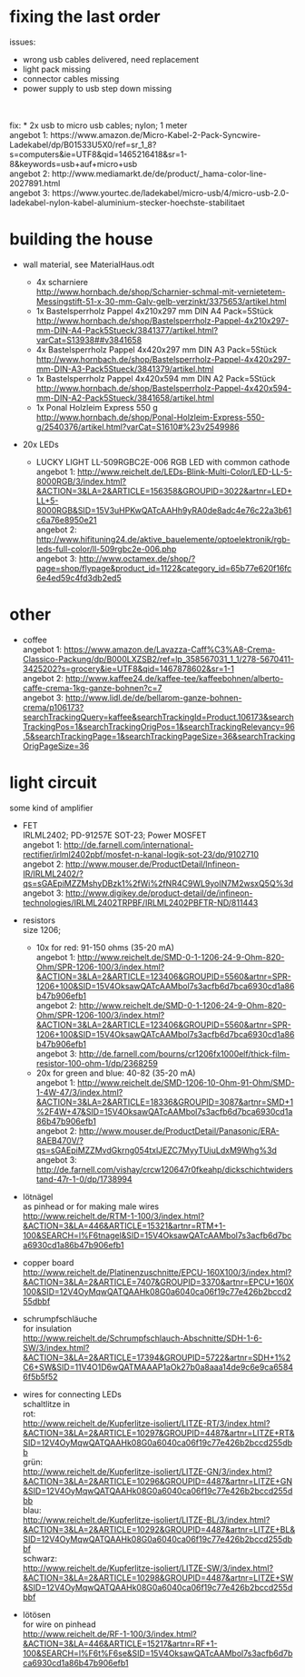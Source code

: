 # fixing the last order
issues:
* wrong usb cables delivered, need replacement
* light pack missing
* connector cables missing
* power supply to usb step down missing
<br/>
<br/>
fix:
* 2x usb to micro usb cables; nylon; 1 meter<br/>
	angebot 1: https://www.amazon.de/Micro-Kabel-2-Pack-Syncwire-Ladekabel/dp/B01533U5X0/ref=sr_1_8?s=computers&ie=UTF8&qid=1465216418&sr=1-8&keywords=usb+auf+micro+usb<br/>
	angebot 2: http://www.mediamarkt.de/de/product/_hama-color-line-2027891.html<br/>
	angebot 3: https://www.yourtec.de/ladekabel/micro-usb/4/micro-usb-2.0-ladekabel-nylon-kabel-aluminium-stecker-hoechste-stabilitaet<br/>

# building the house
* wall material, see MaterialHaus.odt
	* 4x scharniere<br/>
	http://www.hornbach.de/shop/Scharnier-schmal-mit-vernietetem-Messingstift-51-x-30-mm-Galv-gelb-verzinkt/3375653/artikel.html
	* 1x Bastelsperrholz Pappel 4x210x297 mm DIN A4 Pack=5Stück<br/>
	http://www.hornbach.de/shop/Bastelsperrholz-Pappel-4x210x297-mm-DIN-A4-Pack5Stueck/3841377/artikel.html?varCat=S13938##v3841658
	* 4x Bastelsperrholz Pappel 4x420x297 mm DIN A3 Pack=5Stück<br/>
	http://www.hornbach.de/shop/Bastelsperrholz-Pappel-4x420x297-mm-DIN-A3-Pack5Stueck/3841379/artikel.html
	* 1x Bastelsperrholz Pappel 4x420x594 mm DIN A2 Pack=5Stück<br/>
	http://www.hornbach.de/shop/Bastelsperrholz-Pappel-4x420x594-mm-DIN-A2-Pack5Stueck/3841658/artikel.html
	* 1x Ponal Holzleim Express 550 g<br/>
	http://www.hornbach.de/shop/Ponal-Holzleim-Express-550-g/2540376/artikel.html?varCat=S1610#%23v2549986

* 20x LEDs
	* LUCKY LIGHT LL-509RGBC2E-006
		RGB LED with common cathode<br/>
		angebot 1: http://www.reichelt.de/LEDs-Blink-Multi-Color/LED-LL-5-8000RGB/3/index.html?&ACTION=3&LA=2&ARTICLE=156358&GROUPID=3022&artnr=LED+LL+5-8000RGB&SID=15V3uHPKwQATcAAHh9yRA0de8adc4e76c22a3b61c6a76e8950e21<br/>
		angebot 2: http://www.hifituning24.de/aktive_bauelemente/optoelektronik/rgb-leds-full-color/ll-509rgbc2e-006.php<br/>
		angebot 3: http://www.octamex.de/shop/?page=shop/flypage&product_id=1122&category_id=65b77e620f16fc6e4ed59c4fd3db2ed5

# other
* coffee<br/>
	angebot 1: https://www.amazon.de/Lavazza-Caff%C3%A8-Crema-Classico-Packung/dp/B000LXZSB2/ref=lp_358567031_1_1/278-5670411-3425202?s=grocery&ie=UTF8&qid=1467878602&sr=1-1<br/>
	angebot 2: http://www.kaffee24.de/kaffee-tee/kaffeebohnen/alberto-caffe-crema-1kg-ganze-bohnen?c=7<br/>
	angebot 3: http://www.lidl.de/de/bellarom-ganze-bohnen-crema/p106173?searchTrackingQuery=kaffee&searchTrackingId=Product.106173&searchTrackingPos=1&searchTrackingOrigPos=1&searchTrackingRelevancy=96.5&searchTrackingPage=1&searchTrackingPageSize=36&searchTrackingOrigPageSize=36<br/>

# light circuit
some kind of amplifier
* FET<br/>
	IRLML2402; PD-91257E SOT-23; Power MOSFET<br/>
	angebot 1: http://de.farnell.com/international-rectifier/irlml2402pbf/mosfet-n-kanal-logik-sot-23/dp/9102710<br/>
	angebot 2: http://www.mouser.de/ProductDetail/Infineon-IR/IRLML2402/?qs=sGAEpiMZZMshyDBzk1%2fWi%2fNR4C9WL9yoIN7M2wsxQ5Q%3d<br/>
	angebot 3: http://www.digikey.de/product-detail/de/infineon-technologies/IRLML2402TRPBF/IRLML2402PBFTR-ND/811443

* resistors<br/>
	size 1206; <br/>
	* 10x for red: 91-150 ohms (35-20 mA)<br/>
		angebot 1: http://www.reichelt.de/SMD-0-1-1206-24-9-Ohm-820-Ohm/SPR-1206-100/3/index.html?&ACTION=3&LA=2&ARTICLE=123406&GROUPID=5560&artnr=SPR-1206+100&SID=15V4OksawQATcAAMbol7s3acfb6d7bca6930cd1a86b47b906efb1<br/>
		angebot 2: http://www.reichelt.de/SMD-0-1-1206-24-9-Ohm-820-Ohm/SPR-1206-100/3/index.html?&ACTION=3&LA=2&ARTICLE=123406&GROUPID=5560&artnr=SPR-1206+100&SID=15V4OksawQATcAAMbol7s3acfb6d7bca6930cd1a86b47b906efb1<br/>
		angebot 3: http://de.farnell.com/bourns/cr1206fx1000elf/thick-film-resistor-100-ohm-1/dp/2368259
	* 20x for green and blue: 40-82 (35-20 mA)<br/>
		angebot 1: http://www.reichelt.de/SMD-1206-10-Ohm-91-Ohm/SMD-1-4W-47/3/index.html?&ACTION=3&LA=2&ARTICLE=18336&GROUPID=3087&artnr=SMD+1%2F4W+47&SID=15V4OksawQATcAAMbol7s3acfb6d7bca6930cd1a86b47b906efb1<br/>
		angebot 2: http://www.mouser.de/ProductDetail/Panasonic/ERA-8AEB470V/?qs=sGAEpiMZZMvdGkrng054txlJEZC7MyyTUiuLdxM9Whg%3d<br/>
		angebot 3: http://de.farnell.com/vishay/crcw120647r0fkeahp/dickschichtwiderstand-47r-1-0/dp/1738994

* lötnägel<br/>
	as pinhead or for making male wires<br/>
 http://www.reichelt.de/RTM-1-100/3/index.html?&ACTION=3&LA=446&ARTICLE=15321&artnr=RTM+1-100&SEARCH=l%F6tnagel&SID=15V4OksawQATcAAMbol7s3acfb6d7bca6930cd1a86b47b906efb1

* copper board<br/>
	 http://www.reichelt.de/Platinenzuschnitte/EPCU-160X100/3/index.html?&ACTION=3&LA=2&ARTICLE=7407&GROUPID=3370&artnr=EPCU+160X100&SID=12V4OyMqwQATQAAHk08G0a6040ca06f19c77e426b2bccd255dbbf

* schrumpfschläuche<br/>
	for insulation<br/>
	http://www.reichelt.de/Schrumpfschlauch-Abschnitte/SDH-1-6-SW/3/index.html?&ACTION=3&LA=2&ARTICLE=17394&GROUPID=5722&artnr=SDH+1%2C6+SW&SID=11V4O1D6wQATMAAAP1aOk27b0a8aaa14de9c6e9ca65846f5b5f52

* wires for connecting LEDs<br/>
	schaltlitze in<br/>
	rot:<br/> http://www.reichelt.de/Kupferlitze-isoliert/LITZE-RT/3/index.html?&ACTION=3&LA=2&ARTICLE=10297&GROUPID=4487&artnr=LITZE+RT&SID=12V4OyMqwQATQAAHk08G0a6040ca06f19c77e426b2bccd255dbb<br/>
	grün:<br/> http://www.reichelt.de/Kupferlitze-isoliert/LITZE-GN/3/index.html?&ACTION=3&LA=2&ARTICLE=10296&GROUPID=4487&artnr=LITZE+GN&SID=12V4OyMqwQATQAAHk08G0a6040ca06f19c77e426b2bccd255dbb<br/>
	blau:<br/> http://www.reichelt.de/Kupferlitze-isoliert/LITZE-BL/3/index.html?&ACTION=3&LA=2&ARTICLE=10292&GROUPID=4487&artnr=LITZE+BL&SID=12V4OyMqwQATQAAHk08G0a6040ca06f19c77e426b2bccd255dbbf<br/>
	schwarz:<br/> http://www.reichelt.de/Kupferlitze-isoliert/LITZE-SW/3/index.html?&ACTION=3&LA=2&ARTICLE=10298&GROUPID=4487&artnr=LITZE+SW&SID=12V4OyMqwQATQAAHk08G0a6040ca06f19c77e426b2bccd255dbbf

* lötösen<br/>
	for wire on pinhead<br/>
	http://www.reichelt.de/RF-1-100/3/index.html?&ACTION=3&LA=446&ARTICLE=15217&artnr=RF+1-100&SEARCH=l%F6t%F6se&SID=15V4OksawQATcAAMbol7s3acfb6d7bca6930cd1a86b47b906efb1


